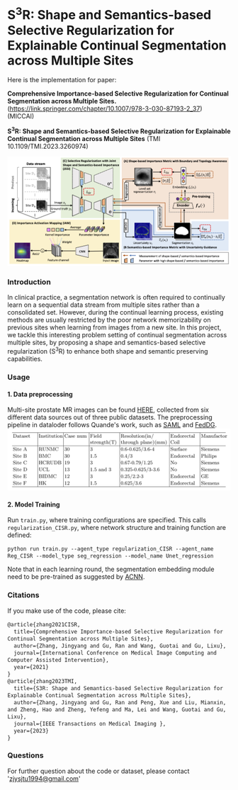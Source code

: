 # S<sup>3</sup>R: Shape and Semantics-based Selective Regularization for Explainable Continual Segmentation across Multiple Sites

Here is the implementation for paper:

**Comprehensive Importance-based Selective Regularization for Continual Segmentation across Multiple Sites.** (https://link.springer.com/chapter/10.1007/978-3-030-87193-2_37) (MICCAI)

**S<sup>3</sup>R: Shape and Semantics-based Selective Regularization for Explainable Continual Segmentation across Multiple Sites** (TMI 10.1109/TMI.2023.3260974)

![overview](fig/overview_journal.png)

### Introduction

In clinical practice, a segmentation network is often required to continually learn on a sequential data stream from multiple sites rather than a consolidated set.
However, during the continual learning process, existing methods are usually restricted by the poor network memorizability on previous sites when learning from images from a new site.
In this project, we tackle this interesting problem setting of continual segmentation across multiple sites, by proposing a shape and semantics-based selective regularization (S<sup>3</sup>R) to enhance both shape and semantic preserving capabilities.

### Usage

#### 1. Data preprocessing
Multi-site prostate MR images can be found [HERE](https://liuquande.github.io/SAML/), collected from six different data sources out of three public datasets. 
The preprocessing pipeline in dataloder follows Quande's work, such as [SAML](https://github.com/liuquande/SAML) and [FedDG](https://github.com/liuquande/FedDG-ELCFS).
![data](fig/img.png)

#### 2. Model Training
Run `train.py`, where training configurations are specified. 
This calls `regularization_CISR.py`, where network structure and training function are defined:
```
python run train.py --agent_type regularization_CISR --agent_name Reg_CISR --model_type seg_regression --model_name Unet_regression
```
Note that in each learning round, the segmentation embedding module need to be pre-trained as suggested by [ACNN](https://ieeexplore.ieee.org/abstract/document/8051114). 

### Citations
If you make use of the code, please cite:
```
@article{zhang2021CISR,
  title={Comprehensive Importance-based Selective Regularization for Continual Segmentation across Multiple Sites},
  author={Zhang, Jingyang and Gu, Ran and Wang, Guotai and Gu, Lixu},
  journal={International Conference on Medical Image Computing and Computer Assisted Intervention},
  year={2021}
}
@article{zhang2023TMI,
  title={S3R: Shape and Semantics-based Selective Regularization for Explainable Continual Segmentation across Multiple Sites},
  author={Zhang, Jingyang and Gu, Ran and Peng, Xue and Liu, Mianxin, and Zheng, Hao and Zheng, Yefeng and Ma, Lei and Wang, Guotai and Gu, Lixu},
  journal={IEEE Transactions on Medical Imaging },
  year={2023}
}
```

### Questions
For further question about the code or dataset, please contact 'zjysjtu1994@gmail.com'

